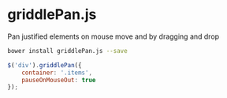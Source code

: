 griddlePan.js
==========

Pan justified elements on mouse move and by dragging and drop

~~~bash
bower install griddlePan.js --save
~~~

~~~js
$('div').griddlePan({
	container: '.items',
	pauseOnMouseOut: true
});
~~~